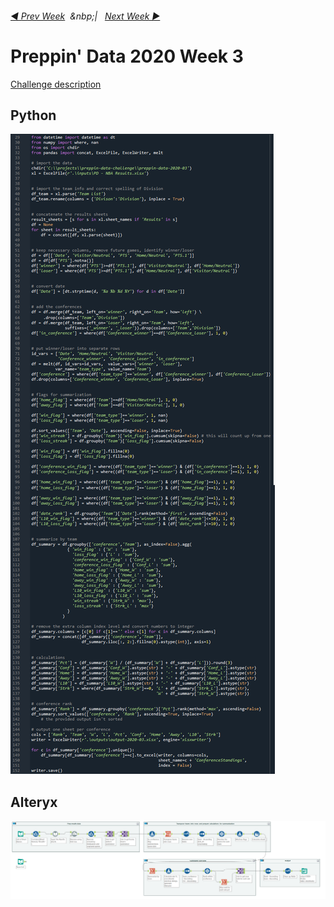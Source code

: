 <h6><a href="..\preppin-data-2020-02\README.md">◀  Prev Week</a>&nbsp;&nbsp;&nbp;|&nbsp;&nbsp;&nbsp;<a href="..\preppin-data-2020-04\README.md">Next Week  ▶</a></h6>

# Preppin' Data 2020 Week 3

[Challenge description](https://preppindata.blogspot.com/2020/01/2020-week-3.html)

## Python
<a href="preppin-data-2020-03.py">
<img src="img-python-code-2020-03.png?raw=true" alt="Python code">
</a>

## Alteryx
<a href="preppin-data-2020-03.yxzp">
<img src="img-alteryx-2020-03.png?raw=true" alt="Alteryx workflow">
</a>
